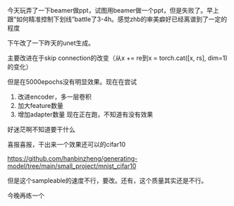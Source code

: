 今天玩弄了一下beamer做ppt，试图用beamer做一个ppt，但是失败了。早上跟“如何精准控制下划线”battle了3-4h。感觉zhb的审美癖好已经离谱到了一定的程度

下午改了一下昨天的unet生成。

主要改进在于skip connection的改变（从x += re到x = torch.cat([x, rs], dim=1)的变化）

但是在5000epochs没有明显效果。现在在尝试
1. 改进encoder，多一层卷积
2. 加大feature数量
3. 增加adapter数量
现在正在跑，不知道有没有效果

好迷茫啊不知道要干什么

喜报喜报，干出来一个效果还可以的cifar10

https://github.com/hanbinzheng/generating-model/tree/main/small_project/mnist_cifar10

但是这个sampleable的速度不行，要改。还有，这个质量其实还是不行。

今晚再练一个
